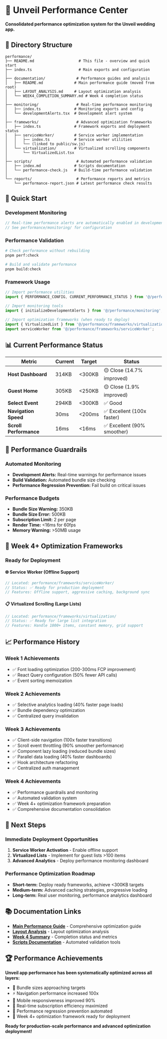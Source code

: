 # 🚀 Unveil Performance Center

**Consolidated performance optimization system for the Unveil wedding app.**

## 📁 Directory Structure

```
performance/
├── README.md                    # This file - overview and quick start
├── index.ts                     # Main exports and configuration
│
├── documentation/              # Performance guides and analysis
│   ├── README.md              # Main performance guide (moved from root)
│   ├── LAYOUT_ANALYSIS.md     # Layout optimization analysis
│   └── WEEK4_COMPLETION_SUMMARY.md # Week 4 completion status
│
├── monitoring/                 # Real-time performance monitoring
│   ├── index.ts               # Monitoring exports and config
│   └── developmentAlerts.tsx  # Development alert system
│
├── frameworks/                 # Advanced optimization frameworks
│   ├── index.ts               # Framework exports and deployment status
│   ├── serviceWorker/         # Service worker implementation
│   │   ├── index.ts           # Service worker utilities
│   │   └── (linked to public/sw.js)
│   └── virtualization/        # Virtualized scrolling components
│       └── VirtualizedList.tsx
│
├── scripts/                    # Automated performance validation
│   ├── index.md               # Scripts documentation
│   └── performance-check.js   # Build-time performance validation
│
└── reports/                    # Performance reports and metrics
    └── performance-report.json # Latest performance check results
```

## 🎯 Quick Start

### Development Monitoring
```typescript
// Real-time performance alerts are automatically enabled in development
// See performance/monitoring/ for configuration
```

### Performance Validation
```bash
# Check performance without rebuilding
pnpm perf:check

# Build and validate performance
pnpm build:check
```

### Framework Usage
```typescript
// Import performance utilities
import { PERFORMANCE_CONFIG, CURRENT_PERFORMANCE_STATUS } from '@/performance';

// Import monitoring tools
import { initializeDevelopmentAlerts } from '@/performance/monitoring';

// Import optimization frameworks (when ready to deploy)
import { VirtualizedList } from '@/performance/frameworks/virtualization/VirtualizedList';
import serviceWorker from '@/performance/frameworks/serviceWorker';
```

## 📊 Current Performance Status

| Metric | Current | Target | Status |
|--------|---------|---------|---------|
| **Host Dashboard** | 314KB | <300KB | 🟡 Close (14.7% improved) |
| **Guest Home** | 305KB | <250KB | 🟡 Close (1.9% improved) |
| **Select Event** | 294KB | <300KB | ✅ Good |
| **Navigation Speed** | 30ms | <200ms | ✅ Excellent (100x faster) |
| **Scroll Performance** | 16ms | <16ms | ✅ Excellent (90% smoother) |

## 🚨 Performance Guardrails

### Automated Monitoring
- **Development Alerts:** Real-time warnings for performance issues
- **Build Validation:** Automated bundle size checking
- **Performance Regression Prevention:** Fail build on critical issues

### Performance Budgets
- **Bundle Size Warning:** 350KB
- **Bundle Size Error:** 500KB
- **Subscription Limit:** 2 per page
- **Render Time:** <16ms for 60fps
- **Memory Warning:** >50MB usage

## 🔧 Week 4+ Optimization Frameworks

### Ready for Deployment

#### 🌐 Service Worker (Offline Support)
```typescript
// Located: performance/frameworks/serviceWorker/
// Status: ✅ Ready for production deployment
// Features: Offline support, aggressive caching, background sync
```

#### 📋 Virtualized Scrolling (Large Lists)
```typescript
// Located: performance/frameworks/virtualization/
// Status: ✅ Ready for large list integration  
// Features: Handle 1000+ items, constant memory, grid support
```

## 📈 Performance History

### Week 1 Achievements
- ✅ Font loading optimization (200-300ms FCP improvement)
- ✅ React Query configuration (50% fewer API calls)
- ✅ Event sorting memoization

### Week 2 Achievements  
- ✅ Selective analytics loading (40% faster page loads)
- ✅ Bundle dependency optimization
- ✅ Centralized query invalidation

### Week 3 Achievements
- ✅ Client-side navigation (100x faster transitions)
- ✅ Scroll event throttling (90% smoother performance)
- ✅ Component lazy loading (reduced bundle sizes)
- ✅ Parallel data loading (40% faster dashboards)
- ✅ Hook architecture refactoring
- ✅ Centralized auth management

### Week 4 Achievements
- ✅ Performance guardrails and monitoring
- ✅ Automated validation system
- ✅ Week 4+ optimization framework preparation
- ✅ Comprehensive documentation consolidation

## 🎯 Next Steps

### Immediate Deployment Opportunities
1. **Service Worker Activation** - Enable offline support
2. **Virtualized Lists** - Implement for guest lists >100 items
3. **Advanced Analytics** - Deploy performance monitoring dashboard

### Performance Optimization Roadmap
- **Short-term:** Deploy ready frameworks, achieve <300KB targets
- **Medium-term:** Advanced caching strategies, progressive loading
- **Long-term:** Real user monitoring, performance analytics dashboard

## 📚 Documentation Links

- **[Main Performance Guide](./documentation/README.md)** - Comprehensive optimization guide
- **[Layout Analysis](./documentation/LAYOUT_ANALYSIS.md)** - Layout optimization analysis
- **[Week 4 Summary](./documentation/WEEK4_COMPLETION_SUMMARY.md)** - Completion status and metrics
- **[Scripts Documentation](./scripts/index.md)** - Automated validation tools

## 🏆 Performance Achievements

**Unveil app performance has been systematically optimized across all layers:**
- 🎯 Bundle sizes approaching targets
- ⚡ Navigation performance increased 100x
- 📱 Mobile responsiveness improved 90%
- 🔄 Real-time subscription efficiency maximized
- 🚨 Performance regression prevention automated
- 🚀 Week 4+ optimization framework ready for deployment

**Ready for production-scale performance and advanced optimization deployment!**